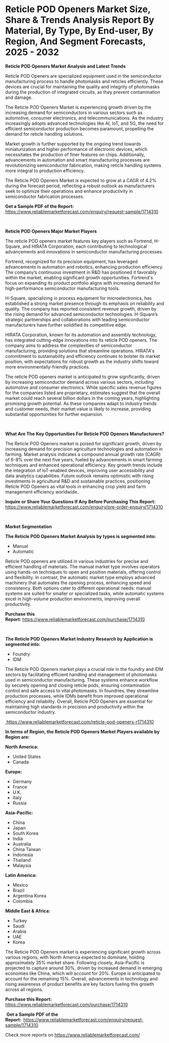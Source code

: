 <p><h1>Reticle POD Openers Market Size, Share & Trends Analysis Report By Material, By Type, By End-user, By Region, And Segment Forecasts, 2025 - 2032</h1></p><p><strong>Reticle POD Openers Market Analysis and Latest Trends</strong></p>
<p><p>Reticle POD Openers are specialized equipment used in the semiconductor manufacturing process to handle photomasks and reticles efficiently. These devices are crucial for maintaining the quality and integrity of photomasks during the production of integrated circuits, as they prevent contamination and damage.</p><p>The Reticle POD Openers Market is experiencing growth driven by the increasing demand for semiconductors in various sectors such as automotive, consumer electronics, and telecommunications. As the industry increasingly adopts advanced technologies like AI, IoT, and 5G, the need for efficient semiconductor production becomes paramount, propelling the demand for reticle handling solutions.</p><p>Market growth is further supported by the ongoing trend towards miniaturization and higher performance of electronic devices, which necessitates the production of finer features on chips. Additionally, advancements in automation and smart manufacturing processes are revolutionizing semiconductor fabrication, making reticle handling systems more integral to production efficiency.</p><p>The Reticle POD Openers Market is expected to grow at a CAGR of 4.2% during the forecast period, reflecting a robust outlook as manufacturers seek to optimize their operations and enhance productivity in semiconductor fabrication processes.</p></p>
<p><strong>Get a Sample PDF of the Report:&nbsp;</strong> <a href="https://www.reliablemarketforecast.com/enquiry/request-sample/1714310?utm_campaign=3178&utm_medium=2&utm_source=Github&utm_content=ia&utm_term=28032025&utm_id=reticle-pod-openers">https://www.reliablemarketforecast.com/enquiry/request-sample/1714310</a></p>
<p>&nbsp;</p>
<p><strong>Reticle POD Openers Major Market Players</strong></p>
<p><p>The reticle POD openers market features key players such as Fortrend, H-Square, and HIRATA Corporation, each contributing to technological advancements and innovations in semiconductor manufacturing processes. </p><p>Fortrend, recognized for its precision equipment, has leveraged advancements in automation and robotics, enhancing production efficiency. The company’s continuous investment in R&D has positioned it favorably within the market, enabling significant growth opportunities. Fortrend's focus on expanding its product portfolio aligns with increasing demand for high-performance semiconductor manufacturing tools.</p><p>H-Square, specializing in process equipment for microelectronics, has established a strong market presence through its emphasis on reliability and quality. The company has reported consistent revenue growth, driven by the rising demand for advanced semiconductor technologies. H-Square’s strategic partnerships and collaborations with leading semiconductor manufacturers have further solidified its competitive edge.</p><p>HIRATA Corporation, known for its automation and assembly technology, has integrated cutting-edge innovations into its reticle POD openers. The company aims to address the complexities of semiconductor manufacturing, providing solutions that streamline operations. HIRATA's commitment to sustainability and efficiency continues to bolster its market position, with expectations for robust growth as the industry shifts toward more environmentally-friendly practices.</p><p>The reticle POD openers market is anticipated to grow significantly, driven by increasing semiconductor demand across various sectors, including automotive and consumer electronics. While specific sales revenue figures for the companies listed are proprietary, estimates suggest that the overall market could reach several billion dollars in the coming years, highlighting promising growth potential. As these companies adapt to industry trends and customer needs, their market value is likely to increase, providing substantial opportunities for further expansion.</p></p>
<p>&nbsp;</p>
<p><strong>What Are The Key Opportunities For Reticle POD Openers Manufacturers?</strong></p>
<p><p>The Reticle POD Openers market is poised for significant growth, driven by increasing demand for precision agriculture technologies and automation in farming. Market analysis indicates a compound annual growth rate (CAGR) of 6-8% over the next five years, fueled by advancements in smart farming techniques and enhanced operational efficiency. Key growth trends include the integration of IoT-enabled devices, improving user accessibility and data analytics capabilities. Future outlook remains optimistic with rising investments in agricultural R&D and sustainable practices, positioning Reticle POD Openers as vital tools in enhancing crop yield and farm management efficiency worldwide.</p></p>
<p><strong>Inquire or Share Your Questions If Any Before Purchasing This Report:</strong> <a href="https://www.reliablemarketforecast.com/enquiry/pre-order-enquiry/1714310?utm_campaign=3178&utm_medium=2&utm_source=Github&utm_content=ia&utm_term=28032025&utm_id=reticle-pod-openers">https://www.reliablemarketforecast.com/enquiry/pre-order-enquiry/1714310</a></p>
<p>&nbsp;</p>
<p><strong>Market Segmentation</strong></p>
<p><strong>The Reticle POD Openers Market Analysis by types is segmented into:</strong></p>
<p><ul><li>Manual</li><li>Automatic</li></ul></p>
<p><p>Reticle POD openers are utilized in various industries for precise and efficient handling of materials. The manual market type involves operators using hands-on techniques to open and position materials, offering control and flexibility. In contrast, the automatic market type employs advanced machinery that automates the opening process, enhancing speed and consistency. Both options cater to different operational needs: manual systems are suited for smaller or specialized tasks, while automatic systems excel in high-volume production environments, improving overall productivity.</p></p>
<p><strong>Purchase this Report:&nbsp;</strong><a href="https://www.reliablemarketforecast.com/purchase/1714310?utm_campaign=3178&utm_medium=2&utm_source=Github&utm_content=ia&utm_term=28032025&utm_id=reticle-pod-openers">https://www.reliablemarketforecast.com/purchase/1714310</a></p>
<p>&nbsp;</p>
<p><strong>The Reticle POD Openers Market Industry Research by Application is segmented into:</strong></p>
<p><ul><li>Foundry</li><li>IDM</li></ul></p>
<p><p>The Reticle POD Openers market plays a crucial role in the foundry and IDM sectors by facilitating efficient handling and management of photomasks used in semiconductor manufacturing. These systems enhance workflow by securely opening and closing reticle pods, ensuring contamination control and safe access to vital photomasks. In foundries, they streamline production processes, while IDMs benefit from improved operational efficiency and reliability. Overall, Reticle POD Openers are essential for maintaining high standards in precision and productivity within the semiconductor industry.</p></p>
<p><a href="https://www.reliablemarketforecast.com/reticle-pod-openers-r1714310?utm_campaign=3178&utm_medium=2&utm_source=Github&utm_content=ia&utm_term=28032025&utm_id=reticle-pod-openers">&nbsp;https://www.reliablemarketforecast.com/reticle-pod-openers-r1714310</a></p>
<p><strong>In terms of Region, the Reticle POD Openers Market Players available by Region are:</strong></p>
<p>
    <p> <strong> North America: </strong>
        <ul>
            <li>United States</li>
            <li>Canada</li>
        </ul>
        </p> 
    <p> <strong> Europe: </strong>
        <ul>
            <li>Germany</li>
            <li>France</li>
            <li>U.K.</li>
            <li>Italy</li>
            <li>Russia</li>
        </ul>
        </p> 
    <p> <strong> Asia-Pacific: </strong>
        <ul>
            <li>China</li>
            <li>Japan</li>
            <li>South Korea</li>
            <li>India</li>
            <li>Australia</li>
            <li>China Taiwan</li>
            <li>Indonesia</li>
            <li>Thailand</li>
            <li>Malaysia</li>
        </ul>
        </p> 
    <p> <strong> Latin America: </strong>
        <ul>
            <li>Mexico</li>
            <li>Brazil</li>
            <li>Argentina Korea</li>
            <li>Colombia</li>
        </ul>
        </p> 
    <p> <strong> Middle East & Africa: </strong>
        <ul>
            <li>Turkey</li>
            <li>Saudi</li>
            <li>Arabia</li>
            <li>UAE</li>
            <li>Korea</li>
        </ul>
    </p>
    </p>
<p><p>The Reticle POD Openers market is experiencing significant growth across various regions, with North America expected to dominate, holding approximately 35% market share. Following closely, Asia-Pacific is projected to capture around 30%, driven by increased demand in emerging economies like China, which will account for 20%. Europe is anticipated to account for the remaining 15%. Overall, advancements in technology and rising awareness of product benefits are key factors fueling this growth across all regions.</p></p>
<p><strong>Purchase this Report: </strong><a href="https://www.reliablemarketforecast.com/purchase/1714310?utm_campaign=3178&utm_medium=2&utm_source=Github&utm_content=ia&utm_term=28032025&utm_id=reticle-pod-openers">https://www.reliablemarketforecast.com/purchase/1714310</a></p>
<p>&nbsp;<strong>Get a Sample PDF of the Report:&nbsp;&nbsp;</strong><a href="https://www.reliablemarketforecast.com/enquiry/request-sample/1714310?utm_campaign=3178&utm_medium=2&utm_source=Github&utm_content=ia&utm_term=28032025&utm_id=reticle-pod-openers">https://www.reliablemarketforecast.com/enquiry/request-sample/1714310</a></p>
<p><strong></strong></p>
<p>Check more reports on <a href="https://www.reliablemarketforecast.com/?utm_campaign=3178&utm_medium=2&utm_source=Github&utm_content=ia&utm_term=28032025&utm_id=reticle-pod-openers">https://www.reliablemarketforecast.com/</a></p>